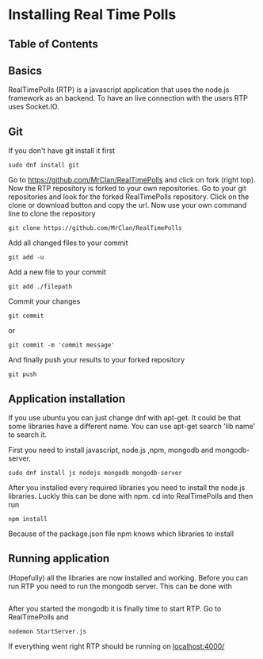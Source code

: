 # Installing Real Time Polls

## Table of Contents

## Basics
RealTimePolls (RTP) is a javascript application that uses the node.js framework as an backend. To have an live connection with the users RTP uses Socket.IO.

## Git
If you don't have git install it first
```
sudo dnf install git
```
Go to https://github.com/MrClan/RealTimePolls and click on fork (right top).
Now the RTP repository is forked to your own repositories.
Go to your git repositories and look for the forked RealTimePolls repository.
Click on the clone or download button and copy the url.
Now use your own command line to clone the repository
```
git clone https://github.com/MrClan/RealTimePolls
```
Add all changed files to your commit
```
git add -u
```
Add a new file to your commit
```
git add ./filepath
```
Commit your changes
```
git commit
```
or
```
git commit -m 'commit message'
```
And finally push your results to your forked repository
```
git push
```

## Application installation

If you use ubuntu you can just change dnf with apt-get.
It could be that some libraries have a different name.
You can use apt-get search 'lib name' to search it.

First you need to install javascript, node.js ,npm, mongodb and mongodb-server.
```
sudo dnf install js nodejs mongodb mongodb-server
```

After you installed every required libraries you need to install the node.js libraries.
Luckly this can be done with npm.
cd into RealTimePolls and then run
```
npm install
```
Because of the package.json file npm knows which libraries to install

## Running application
(Hopefully) all the libraries are now installed and working.
Before you can run RTP you need to run the mongodb server.
This can be done with
```

```
After you started the mongodb it is finally time to start RTP.
Go to RealTimePolls and
```
nodemon StartServer.js
```
If everything went right RTP should be running on [localhost:4000/](localhost:4000/)
